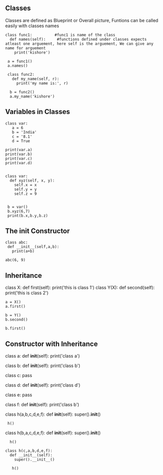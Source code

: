 ## Classes 
Classes are defined as Blueprint or Overall picture, 
Funtions can be called easily with classes names
 
    class func1:          #func1 is name of the class
      def names(self):     #functions defined under classes expects atleast one arguement, here self is the arguement, We can give any name for arguement
        print('kishore')
                   
     a = func1()
     a.names()
                
     class func2:
       def my_name(self, r):
         print('my name is:', r)
         
      b = func2()
      a.my_name('kishore')

## Variables in Classes
      
    class var:
       a = 6
       b = 'India'
       c = '8.1'
       d = True
        
    print(var.a)
    print(var.b)
    print(var.c)
    print(var.d)
      
      
    class var:
      def xyz(self, x, y):
        self.x = x
        self.y = y
        self.z = 9


     b = var()
     b.xyz(6,7)
     print(b.x,b.y,b.z)

## The __init__ Constructor

    class abc:
     def __init__(self,a,b):
       print(a+b)
        
    abc(6, 9)

## Inheritance
   class X:
    def first(self):
     print('this is class 1')
   class Y(X):
     def second(self):
      print('this is class 2')
     
    a = X()
    a.first()
    
    b = Y()
    b.second()
    
    b.first()
    
    
## Constructor with Inheritance
   class a:
    def __init__(self):
     print('class a')

   class b:
    def __init__(self):
      print('class b')

   class c:
     pass

   class d:
     def __init__(self):
       print('class d')

   class e:
     pass

   class f:
    def __init__(self):
      print('class b')
     
     
   class h(a,b,c,d,e,f):
    def __init__(self):
      super().__init__()
      
     h()
     
   class h(b,a,c,d,e,f):
     def __init__(self):
       super().__init__()
       
      h()
      
    class h(c,a,b,d,e,f):
      def __init__(self):
        super().__init__()
        
       h()
